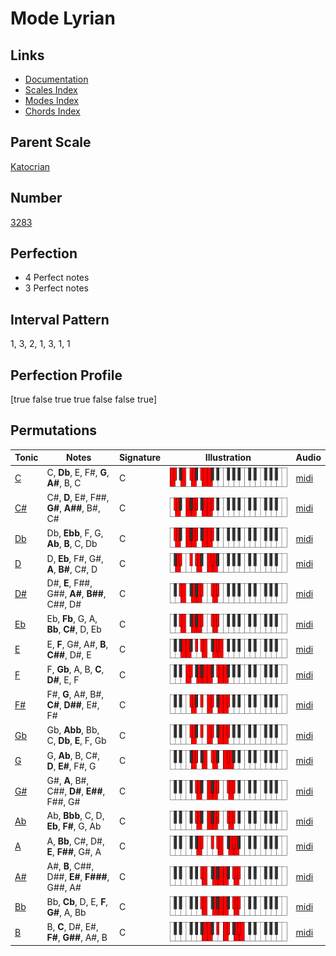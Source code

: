 # Mode Lyrian

## Links

- [Documentation](index.md)
- [Scales Index](Scales.md)
- [Modes Index](Modes.md)
- [Chords Index](Chords.md)

## Parent Scale

[Katocrian](ScaleKatocrian.md)

## Number

[3283](https://ianring.com/musictheory/scales/3283)

## Perfection

- 4 Perfect notes
- 3 Perfect notes

## Interval Pattern

1, 3, 2, 1, 3, 1, 1

## Perfection Profile

[true false true true false false true]

## Permutations

| Tonic | Notes | Signature | Illustration | Audio |
|-------|-------|-----------|--------------|-------|
| [C](ModeCNaturalLyrian.md) | C, **Db**, E, F#, **G**, **A#**, B, C | C | ![CNaturalLyrian](ModeCNaturalLyrian.png) | [midi](https://github.com/edipermadi/music/blob/main/docs/ModeCNaturalLyrian.mid?raw=true) |
| [C#](ModeCSharpLyrian.md) | C#, **D**, E#, F##, **G#**, **A##**, B#, C# | C | ![CSharpLyrian](ModeCSharpLyrian.png) | [midi](https://github.com/edipermadi/music/blob/main/docs/ModeCSharpLyrian.mid?raw=true) |
| [Db](ModeDFlatLyrian.md) | Db, **Ebb**, F, G, **Ab**, **B**, C, Db | C | ![DFlatLyrian](ModeDFlatLyrian.png) | [midi](https://github.com/edipermadi/music/blob/main/docs/ModeDFlatLyrian.mid?raw=true) |
| [D](ModeDNaturalLyrian.md) | D, **Eb**, F#, G#, **A**, **B#**, C#, D | C | ![DNaturalLyrian](ModeDNaturalLyrian.png) | [midi](https://github.com/edipermadi/music/blob/main/docs/ModeDNaturalLyrian.mid?raw=true) |
| [D#](ModeDSharpLyrian.md) | D#, **E**, F##, G##, **A#**, **B##**, C##, D# | C | ![DSharpLyrian](ModeDSharpLyrian.png) | [midi](https://github.com/edipermadi/music/blob/main/docs/ModeDSharpLyrian.mid?raw=true) |
| [Eb](ModeEFlatLyrian.md) | Eb, **Fb**, G, A, **Bb**, **C#**, D, Eb | C | ![EFlatLyrian](ModeEFlatLyrian.png) | [midi](https://github.com/edipermadi/music/blob/main/docs/ModeEFlatLyrian.mid?raw=true) |
| [E](ModeENaturalLyrian.md) | E, **F**, G#, A#, **B**, **C##**, D#, E | C | ![ENaturalLyrian](ModeENaturalLyrian.png) | [midi](https://github.com/edipermadi/music/blob/main/docs/ModeENaturalLyrian.mid?raw=true) |
| [F](ModeFNaturalLyrian.md) | F, **Gb**, A, B, **C**, **D#**, E, F | C | ![FNaturalLyrian](ModeFNaturalLyrian.png) | [midi](https://github.com/edipermadi/music/blob/main/docs/ModeFNaturalLyrian.mid?raw=true) |
| [F#](ModeFSharpLyrian.md) | F#, **G**, A#, B#, **C#**, **D##**, E#, F# | C | ![FSharpLyrian](ModeFSharpLyrian.png) | [midi](https://github.com/edipermadi/music/blob/main/docs/ModeFSharpLyrian.mid?raw=true) |
| [Gb](ModeGFlatLyrian.md) | Gb, **Abb**, Bb, C, **Db**, **E**, F, Gb | C | ![GFlatLyrian](ModeGFlatLyrian.png) | [midi](https://github.com/edipermadi/music/blob/main/docs/ModeGFlatLyrian.mid?raw=true) |
| [G](ModeGNaturalLyrian.md) | G, **Ab**, B, C#, **D**, **E#**, F#, G | C | ![GNaturalLyrian](ModeGNaturalLyrian.png) | [midi](https://github.com/edipermadi/music/blob/main/docs/ModeGNaturalLyrian.mid?raw=true) |
| [G#](ModeGSharpLyrian.md) | G#, **A**, B#, C##, **D#**, **E##**, F##, G# | C | ![GSharpLyrian](ModeGSharpLyrian.png) | [midi](https://github.com/edipermadi/music/blob/main/docs/ModeGSharpLyrian.mid?raw=true) |
| [Ab](ModeAFlatLyrian.md) | Ab, **Bbb**, C, D, **Eb**, **F#**, G, Ab | C | ![AFlatLyrian](ModeAFlatLyrian.png) | [midi](https://github.com/edipermadi/music/blob/main/docs/ModeAFlatLyrian.mid?raw=true) |
| [A](ModeANaturalLyrian.md) | A, **Bb**, C#, D#, **E**, **F##**, G#, A | C | ![ANaturalLyrian](ModeANaturalLyrian.png) | [midi](https://github.com/edipermadi/music/blob/main/docs/ModeANaturalLyrian.mid?raw=true) |
| [A#](ModeASharpLyrian.md) | A#, **B**, C##, D##, **E#**, **F###**, G##, A# | C | ![ASharpLyrian](ModeASharpLyrian.png) | [midi](https://github.com/edipermadi/music/blob/main/docs/ModeASharpLyrian.mid?raw=true) |
| [Bb](ModeBFlatLyrian.md) | Bb, **Cb**, D, E, **F**, **G#**, A, Bb | C | ![BFlatLyrian](ModeBFlatLyrian.png) | [midi](https://github.com/edipermadi/music/blob/main/docs/ModeBFlatLyrian.mid?raw=true) |
| [B](ModeBNaturalLyrian.md) | B, **C**, D#, E#, **F#**, **G##**, A#, B | C | ![BNaturalLyrian](ModeBNaturalLyrian.png) | [midi](https://github.com/edipermadi/music/blob/main/docs/ModeBNaturalLyrian.mid?raw=true) |
